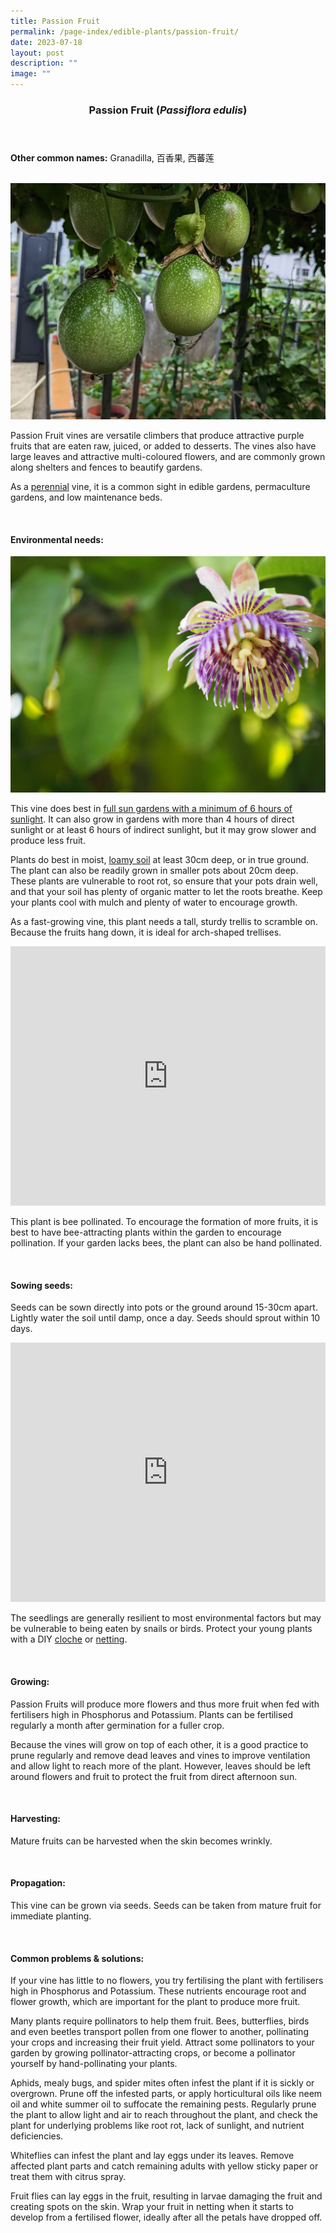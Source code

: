 ```yaml
---
title: Passion Fruit
permalink: /page-index/edible-plants/passion-fruit/
date: 2023-07-18
layout: post
description: ""
image: ""
---
```

<header>
	<h3>Passion Fruit (<em>Passiflora edulis</em>)</h3>
</header>
	
<section>
	<p><strong>Other common names:</strong> Granadilla, 百香果, 西蕃莲</p>
	<br>
</section>

<section>
	<img title="Photo by Jacqueline Chua." src="/images/Plants/Passionfruit_JacChua%20(1).jpg">
	<p>Passion Fruit vines are versatile climbers that produce attractive purple fruits that are eaten raw, juiced, or added to desserts. The vines also have large leaves and attractive multi-coloured flowers, and are commonly grown along shelters and fences to beautify gardens.</p>
	<p>As a <a href="/learn-more-about-gardening/glossary/#p">perennial</a> vine, it is a common sight in edible gardens, permaculture gardens, and low maintenance beds.</p>
	<br>
</section>

<section>
	<h4>Environmental needs:</h4>
	<img title="Photo by Jacqueline Chua." src="/images/Plants/Passionfruit_JacChua%20(2).jpg">
	<p>This vine does best in <a href="/page-index/horticulture-techniques/gauging-light">full sun gardens with a minimum of 6 hours of sunlight</a>. It can also grow in gardens with more than 4 hours of direct sunlight or at least 6 hours of indirect sunlight, but it may grow slower and produce less fruit. </p>
	<p>Plants do best in moist, <a href="/page-index/horticulture-techniques/soil/">loamy soil</a> at least 30cm deep, or in true ground. The plant can also be readily grown in smaller pots about 20cm deep. These plants are vulnerable to root rot, so ensure that your pots drain well, and that your soil has plenty of organic matter to let the roots breathe. Keep your plants cool with mulch and plenty of water to encourage growth. </p>
	<p>As a fast-growing vine, this plant needs a tall, sturdy trellis to scramble on. Because the fruits hang down, it is ideal for arch-shaped trellises.</p>
	<iframe width="100%" height="415" src="https://www.youtube.com/embed/SUQGxxAAcNs" title="YouTube video player" frameborder="0" allow="accelerometer; autoplay; clipboard-write; encrypted-media; gyroscope; picture-in-picture; web-share" allowfullscreen=""></iframe>	<br>
	<p>This plant is bee pollinated. To encourage the formation of more fruits, it is best to have bee-attracting plants within the garden to encourage pollination. If your garden lacks bees, the plant can also be hand pollinated.</p>
	<br>
</section>

<section>
  <h4>Sowing seeds:</h4>
	<p>Seeds can be sown directly into pots or the ground around 15-30cm apart. Lightly water the soil until damp, once a day. Seeds should sprout within 10 days.</p>
	<iframe width="100%" height="415" src="https://www.youtube.com/embed/x7J87wY7U6s" title="YouTube video player" frameborder="0" allow="accelerometer; autoplay; clipboard-write; encrypted-media; gyroscope; picture-in-picture; web-share" allowfullscreen=""></iframe>	<br>
	<p>The seedlings are generally resilient to most environmental factors but may be vulnerable to being eaten by snails or birds. Protect your young plants with a DIY <a href="/page-index/horticulture-techniques/cloches">cloche</a> or <a href="/page-index/hardscapes/netting">netting</a>. </p>
	<br>
</section>

<section>
	<h4>Growing:</h4>
<p>Passion Fruits will produce more flowers and thus more fruit when fed with fertilisers high in Phosphorus and Potassium. Plants can be fertilised regularly a month after germination for a fuller crop. </p>
<p>Because the vines will grow on top of each other, it is a good practice to prune regularly and remove dead leaves and vines to improve ventilation and allow light to reach more of the plant. However, leaves should be left around flowers and fruit to protect the fruit from direct afternoon sun.</p>
	<br>
</section>

<section>
	<h4>Harvesting:</h4>
<p>Mature fruits can be harvested when the skin becomes wrinkly.</p>
	<br>
</section>

<section>
	<h4>Propagation:</h4>
	<p>This vine can be grown via seeds. Seeds can be taken from mature fruit for immediate planting.</p>
	<br>
</section>

<section>
	<h4>Common problems &amp; solutions:</h4>
<p>If your vine has little to no flowers, you try fertilising the plant with fertilisers high in Phosphorus and Potassium. These nutrients encourage root and flower growth, which are important for the plant to produce more fruit.</p>
<p>Many plants require pollinators to help them fruit. Bees, butterflies, birds and even beetles transport pollen from one flower to another, pollinating your crops and increasing their fruit yield. Attract some pollinators to your garden by growing pollinator-attracting crops, or become a pollinator yourself by hand-pollinating your plants.</p>
<p>Aphids, mealy bugs, and spider mites often infest the plant if it is sickly or overgrown. Prune off the infested parts, or apply horticultural oils like neem oil and white summer oil to suffocate the remaining pests. Regularly prune the plant to allow light and air to reach throughout the plant, and check the plant for underlying problems like root rot, lack of sunlight, and nutrient deficiencies.</p>
<p>Whiteflies can infest the plant and lay eggs under its leaves. Remove affected plant parts and catch remaining adults with yellow sticky paper or treat them with citrus spray.</p>
<p>Fruit flies can lay eggs in the fruit, resulting in larvae damaging the fruit and creating spots on the skin. Wrap your fruit in netting when it starts to develop from a fertilised flower, ideally after all the petals have dropped off.</p>
<br>
</section>